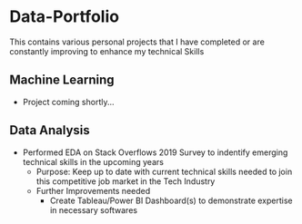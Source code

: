 # Data-Portfolio
This contains various personal projects that I have completed or are constantly improving to enhance my technical Skills

## Machine Learning
- Project coming shortly...

## Data Analysis
-  Performed EDA on Stack Overflows 2019 Survey to indentify emerging technical skills in the upcoming years
   - Purpose: Keep up to date with current technical skills needed to join this competitive job market in the Tech Industry
    - Further Improvements needed
      - Create Tableau/Power BI Dashboard(s) to demonstrate expertise in necessary softwares
